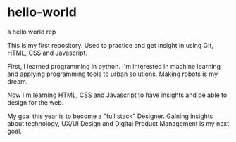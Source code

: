# hello-world
a hello world rep

This is my first repository. Used to practice and get insight in using Git, HTML, CSS and Javascript.

First, I learned programming in python. I'm interested in machine learning and applying programming tools to urban solutions.
Making robots is my dream.

Now I'm learning HTML, CSS and Javascript to have insights and be able to design for the web.

My goal this year is to become a "full stack" Designer. Gaining insights about technology, UX/UI Design and Digital Product Management is my next goal.
